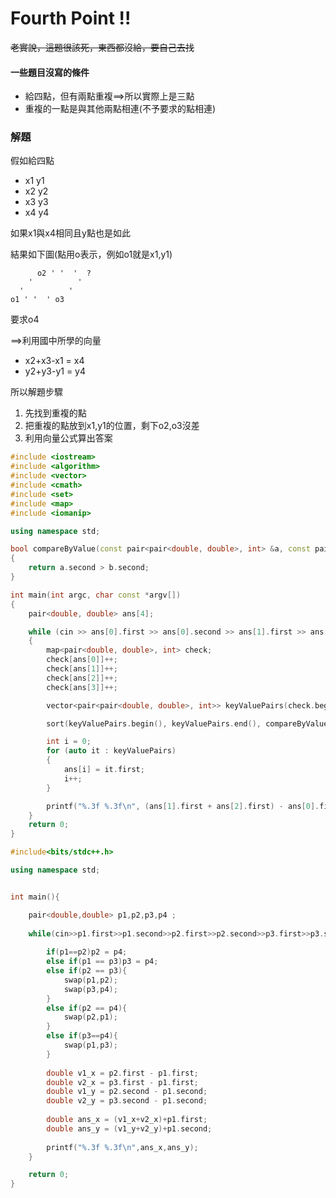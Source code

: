 # Fourth Point !! 

~~老實說，這題很該死，東西都沒給，要自己去找~~


#### 一些題目沒寫的條件

* 給四點，但有兩點重複==>所以實際上是三點
* 重複的一點是與其他兩點相連(不予要求的點相連)


### 解題

假如給四點

* x1 y1
* x2 y2
* x3 y3
* x4 y4

如果x1與x4相同且y點也是如此  

結果如下圖(點用o表示，例如o1就是x1,y1)
```
      o2 ' '  '  ?
    '          '
  '          '
o1 ' '  ' o3
```
要求o4

==>利用國中所學的向量

* x2+x3-x1 = x4
* y2+y3-y1 = y4

所以解題步驟

1. 先找到重複的點
2. 把重複的點放到x1,y1的位置，剩下o2,o3沒差
3. 利用向量公式算出答案

```cpp
#include <iostream>
#include <algorithm>
#include <vector>
#include <cmath>
#include <set>
#include <map>
#include <iomanip>

using namespace std;

bool compareByValue(const pair<pair<double, double>, int> &a, const pair<pair<double, double>, int> &b)
{
    return a.second > b.second;
}

int main(int argc, char const *argv[])
{
    pair<double, double> ans[4];

    while (cin >> ans[0].first >> ans[0].second >> ans[1].first >> ans[1].second >> ans[2].first >> ans[2].second >> ans[3].first >> ans[3].second)
    {
        map<pair<double, double>, int> check;
        check[ans[0]]++;
        check[ans[1]]++;
        check[ans[2]]++;
        check[ans[3]]++;

        vector<pair<pair<double, double>, int>> keyValuePairs(check.begin(), check.end()); // 修正这里

        sort(keyValuePairs.begin(), keyValuePairs.end(), compareByValue);

        int i = 0;
        for (auto it : keyValuePairs)
        {
            ans[i] = it.first;
            i++;
        }

        printf("%.3f %.3f\n", (ans[1].first + ans[2].first) - ans[0].first, (ans[1].second + ans[2].second) - ans[0].second);
    }
    return 0;
}
```

```cpp
#include<bits/stdc++.h>

using namespace std;


int main(){

	pair<double,double> p1,p2,p3,p4 ;
	
	while(cin>>p1.first>>p1.second>>p2.first>>p2.second>>p3.first>>p3.second>>p4.first>>p4.second){
		
		if(p1==p2)p2 = p4;
		else if(p1 == p3)p3 = p4;
		else if(p2 == p3){
			swap(p1,p2);
			swap(p3,p4);
		}
		else if(p2 == p4){
			swap(p2,p1);
		}
		else if(p3==p4){
			swap(p1,p3);
		}
		
		double v1_x = p2.first - p1.first;
		double v2_x = p3.first - p1.first;
		double v1_y = p2.second - p1.second;
		double v2_y = p3.second - p1.second;
		
		double ans_x = (v1_x+v2_x)+p1.first;
		double ans_y = (v1_y+v2_y)+p1.second;
		
		printf("%.3f %.3f\n",ans_x,ans_y);
	}

	return 0;
}
```
